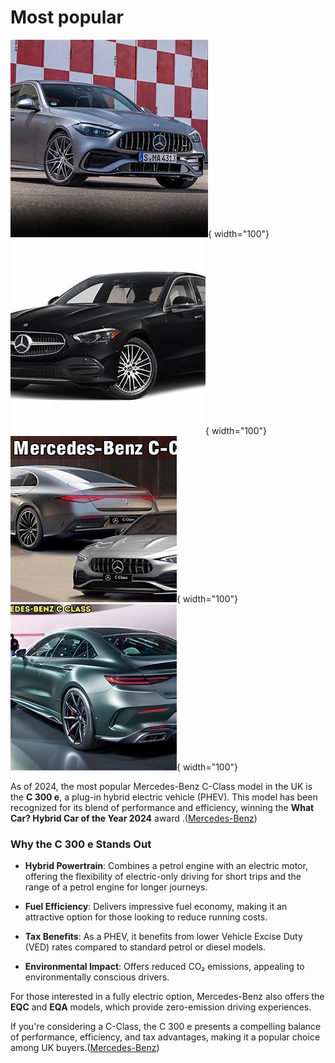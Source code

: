 # Most popular

![th.jpeg](img/th.jpeg){ width="100"}
![th (1).jpeg](img/th%20%281%29.jpeg){ width="100"}
![th (2).jpeg](img/th%20%282%29.jpeg){ width="100"}
![th (3).jpeg](img/th%20%283%29.jpeg){ width="100"}

As of 2024, the most popular Mercedes-Benz C-Class model in the UK is the **C 300 e**, a plug-in hybrid electric
vehicle (PHEV). This model has been recognized for its blend of performance and efficiency, winning the **What Car?
Hybrid Car of the Year 2024** award .([Mercedes-Benz][1])

### Why the C 300 e Stands Out

* **Hybrid Powertrain**: Combines a petrol engine with an electric motor, offering the flexibility of electric-only
  driving for short trips and the range of a petrol engine for longer journeys.

* **Fuel Efficiency**: Delivers impressive fuel economy, making it an attractive option for those looking to reduce
  running costs.

* **Tax Benefits**: As a PHEV, it benefits from lower Vehicle Excise Duty (VED) rates compared to standard petrol or
  diesel models.

* **Environmental Impact**: Offers reduced CO₂ emissions, appealing to environmentally conscious drivers.

For those interested in a fully electric option, Mercedes-Benz also offers the **EQC** and **EQA** models, which provide
zero-emission driving experiences.

If you're considering a C-Class, the C 300 e presents a compelling balance of performance, efficiency, and tax
advantages, making it a popular choice among UK buyers.([Mercedes-Benz][1])

[1]: https://www.mercedes-benz.co.uk/passengercars/models/saloon/c-class/overview.html?utm_source=chatgpt.com "C-Class Saloon | Mercedes-Benz"
